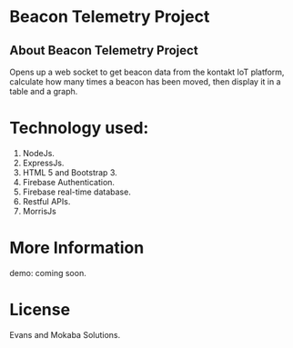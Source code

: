 # Beacon Telemetry Project #

## About Beacon Telemetry Project

Opens up a web socket to get beacon data from the kontakt IoT platform, calculate how many times
a beacon has been moved, then display it in a table and a graph.

# Technology used:
   
   1. NodeJs.
   2. ExpressJs.
   3. HTML 5 and Bootstrap 3.
   4. Firebase Authentication.
   5. Firebase real-time database.
   6. Restful APIs.
   7. MorrisJs
   
# More Information

demo: coming soon.

# License
   
   Evans and Mokaba Solutions.
